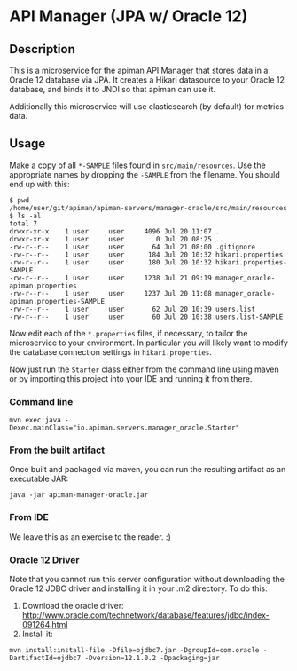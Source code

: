 # API Manager (JPA w/ Oracle 12)

## Description
This is a microservice for the apiman API Manager that stores data in a Oracle 12 
database via JPA.  It creates a Hikari datasource to your Oracle 12 database, and
binds it to JNDI so that apiman can use it.

Additionally this microservice will use elasticsearch (by default) for metrics
data.

## Usage
Make a copy of all `*-SAMPLE` files found in `src/main/resources`.  Use
the appropriate names by dropping the `-SAMPLE` from the filename.  You should
end up with this:

```
$ pwd
/home/user/git/apiman/apiman-servers/manager-oracle/src/main/resources
$ ls -al
total 7
drwxr-xr-x    1 user     user     4096 Jul 20 11:07 .
drwxr-xr-x    1 user     user        0 Jul 20 08:25 ..
-rw-r--r--    1 user     user       64 Jul 21 08:00 .gitignore
-rw-r--r--    1 user     user      184 Jul 20 10:32 hikari.properties
-rw-r--r--    1 user     user      180 Jul 20 10:32 hikari.properties-SAMPLE
-rw-r--r--    1 user     user     1238 Jul 21 09:19 manager_oracle-apiman.properties
-rw-r--r--    1 user     user     1237 Jul 20 11:08 manager_oracle-apiman.properties-SAMPLE
-rw-r--r--    1 user     user       62 Jul 20 10:39 users.list
-rw-r--r--    1 user     user       60 Jul 20 10:38 users.list-SAMPLE
```

Now edit each of the `*.properties` files, if necessary, to tailor the 
microservice to your environment.  In particular you will likely want to modify
the database connection settings in `hikari.properties`.

Now just run the `Starter` class either from the command line using maven or by importing
this project into your IDE and running it from there.

### Command line
```
mvn exec:java -Dexec.mainClass="io.apiman.servers.manager_oracle.Starter"
```

### From the built artifact
Once built and packaged via maven, you can run the resulting artifact as an executable JAR:

```
java -jar apiman-manager-oracle.jar
```

### From IDE
We leave this as an exercise to the reader. :)

### Oracle 12 Driver
Note that you cannot run this server configuration without downloading the Oracle 12 JDBC
driver and installing it in your .m2 directory.  To do this:

1. Download the oracle driver:  http://www.oracle.com/technetwork/database/features/jdbc/index-091264.html
2. Install it:  
```
mvn install:install-file -Dfile=ojdbc7.jar -DgroupId=com.oracle -DartifactId=ojdbc7 -Dversion=12.1.0.2 -Dpackaging=jar
```
